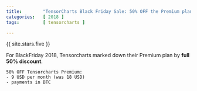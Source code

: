 ```yaml
---
title:        "TensorCharts Black Friday Sale: 50% OFF the Premium plan"
categories:   [ 2018 ]
tags:         [ tensorcharts ]

---
```


{{ site.stars.five }}

For BlackFriday 2018, Tensorcharts marked down their Premium plan by **full 50% discount**.

```
50% OFF Tensorcharts Premium:
- 9 USD per month (was 18 USD)
- payments in BTC
```
